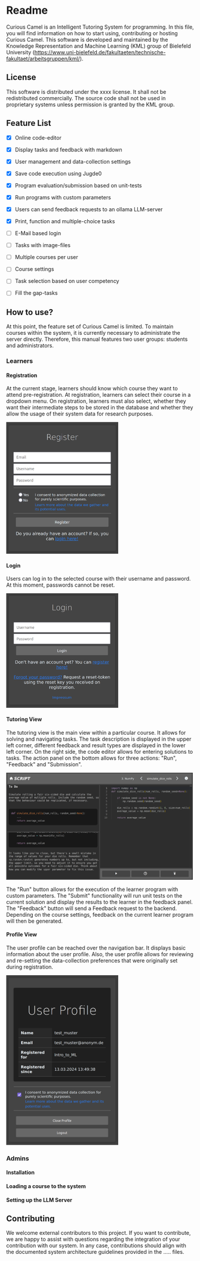 # Readme

Curious Camel is an Intelligent Tutoring System for programming. In this file, you will find information on how to start using, contributing or hosting Curious Camel. This software is developed and maintained by the Knowledge Representation and Machine Learning (KML) group of Bielefeld University (https://www.uni-bielefeld.de/fakultaeten/technische-fakultaet/arbeitsgruppen/kml/). 

## License

This software is distributed under the xxxx license. It shall not be redistributed commercially. The source code shall not be used in proprietary systems unless permission is granted by the KML group. 

## Feature List 

- [x] Online code-editor
- [x] Display tasks and feedback with markdown
- [x] User management and data-collection settings
- [x] Save code execution using Jugde0
- [x] Program evaluation/submission based on unit-tests
- [x] Run programs with custom parameters
- [x] Users can send feedback requests to an ollama LLM-server
- [x] Print, function and multiple-choice tasks
- [ ] E-Mail based login
- [ ] Tasks with image-files
- [ ] Multiple courses per user
- [ ] Course settings
- [ ] Task selection based on user competency
- [ ] Fill the gap-tasks


## How to use?

At this point, the feature set of Curious Camel is limited. To maintain courses within the system, it is currently necessary to administrate the server directly. Therefore, this manual features two user groups: students and administrators. 

### Learners

#### Registration

At the current stage, learners should know which course they want to attend pre-registration. At registration, learners can select their course in a dropdown menu. On registration, learners must also select, whether they want their intermediate steps to be stored in the database and whether they allow the usage of their system data for research purposes. 

<img src="doc/pictures/register.png" alt="drawing" width="300"/>

#### Login

Users can log in to the selected course with their username and password. At this moment, passwords cannot be reset.

<img src="doc/pictures/login.png" alt="drawing" width="300"/>


#### Tutoring View

The tutoring view is the main view within a particular course. It allows for solving and navigating tasks. The task description is displayed in the upper left corner, different feedback and result types are displayed in the lower left corner. On the right side, the code editor allows for entering solutions to tasks. The action panel on the bottom allows for three actions: "Run", "Feedback" and "Submission". 

<img src="doc/pictures/tutoring_view.png" alt="drawing" width="500"/>


The "Run" button allows for the execution of the learner program with custom parameters. The "Submit" functionality will run unit tests on the current solution and display the results to the learner in the feedback panel. The "Feedback" button will send a Feedback request to the backend. Depending on the course settings, feedback on the current learner program will then be generated.

#### Profile View

The user profile can be reached over the navigation bar. It displays basic information about the user profile. Also, the user profile allows for reviewing and re-setting the data-collection preferences that were originally set during registration.

<img src="doc/pictures/profile.png" alt="drawing" width="300"/>

### Admins

#### Installation

#### Loading a course to the system

#### Setting up the LLM Server

## Contributing

We welcome external contributors to this project. If you want to contribute, we are happy to assist with questions regarding the integration of your contribution with our system. In any case, contributions should align with the documented system architecture guidelines provided in the ..... files.